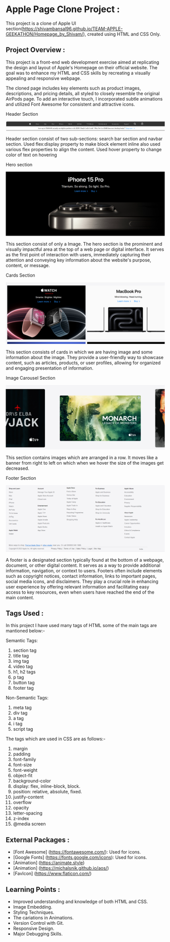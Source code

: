 # Apple Page Clone Project :
This project is a clone of Apple UI section(https://shivambansal96.github.io/TEAM-APPLE-GEEKATHON/Homepage_by_Shivam/), created using HTML and CSS Only.

## Project Overview :
This project is a front-end web development exercise aimed at replicating the design and layout of Apple's Homepage on their official website. The goal was to enhance my HTML and CSS skills by recreating a visually appealing and responsive webpage.

The cloned page includes key elements such as product images, descriptions, and pricing details, all styled to closely resemble the original AirPods page. To add an interactive touch, I incorporated subtle animations and utilized Font Awesome for consistent and attractive icons.

Header Section

<img src="./ss/Navbar.png">

Header section consist of two sub-sections: search bar section and navbar section. Used flex:display property to make block element inline also used various flex properties to align the content.
Used hover property to change color of text on hovering

Hero section

<img src="./ss/Hero Section.png">

This section consist of only a Image. The hero section is the prominent and visually impactful area at the top of a web page or digital interface. It serves as the first point of interaction with users, immediately capturing their attention and conveying key information about the website's purpose, content, or message.

Cards Section 

<img src="./ss/Cards Section.png">

This section consists of cards in which we are having image and some information about the image. They provide a user-friendly way to showcase content, such as articles, products, or user profiles, allowing for organized and engaging presentation of information.

Image Carousel Section

<img src="./ss/Image Carousel.png">

This section contains images which are arranged in a row. It moves like a banner from right to left on which when we hover  the size of the images get decreased.

Footer Section 

<img src="./ss/Footer.png">

A footer is a designated section typically found at the bottom of a webpage, document, or other digital content. It serves as a way to provide additional information, navigation, or context to users. Footers often include elements such as copyright notices, contact information, links to important pages, social media icons, and disclaimers. They play a crucial role in enhancing user experience by offering relevant information and facilitating easy access to key resources, even when users have reached the end of the main content.




## Tags Used :
In this project I have used many tags of HTML some of the main tags are mantioned below:- 

Semantic Tags:
		
1. section tag
2. title tag
3. img tag
4. video tag
5. h1, h2 tags
6. p tag
7. button tag
8. footer tag

Non-Semantic Tags: 

1. meta tag
2. div tag
3. a tag
4. i tag
5. script tag

The tags which are used in CSS are as follows:-
1. margin
2. padding
3. font-family
4. font-size
5. font-weight
6. object-fit
7. background-color
8. display: flex, inline-block, block.
9. position: relative, absolute, fixed.
10. justify-content
11. overflow
12. opacity
13. letter-spacing
14. z-index
15. @media screen

## External Packages :
  - [Font Awesome] (https://fontawesome.com/): Used for icons.
  - [Google Fonts] (https://fonts.google.com/icons): Used for icons.
  - [Animation] (https://animate.style)
  - [Animation] (https://michalsnik.github.io/aos/)
  - [FavIcon] (https://www.flaticon.com/)



## Learning Points :
- Improved understanding and knowledge of both HTML and CSS.
- Image Embedding.
- Styling Techniques.
- The cariations in Animations.
- Version Control with Git.
- Responsive Design.
- Major Debugging Skills.





